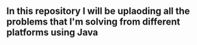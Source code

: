 ## In this repository I will be uplaoding all the problems that I'm solving from different platforms using Java
